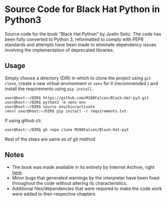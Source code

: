 # Source Code for Black Hat Python in Python3
Source code for the book "Black Hat Python" by Justin Seitz. The code has been fully converted to Python 3, reformatted to comply with PEP8 standards and attempts have been made to eliminate dependency issues involving the implementation of deprecated libraries.

## Usage
Simply choose a directory (DIR) in which to clone the project using
`git clone`, create a new virtual environment or `venv` for it (recommended
) and install the requirements using `pip install`.

```
user@host:~/DIR$ https://github.com/M108Falcon/Black-Hat-py3.git
user@host:~/DIR$ python3 -m venv env
user@host:~/DIR$ source env/bin/activate
(env) user@host:~/DIR$ pip install -r requirements.txt
```

If using github cli:
```
user@host:~/DIR$ gh repo clone M108Falcon/Black-Hat-py3
```
Rest of the steps are same as of git method

## Notes
- The book was made available in its entirety by Internet Archive, right
 [here](https://archive.org/details/pdfy-rJnW-pPgiHK61dok/).
- Minor bugs that generated warnings by the interpreter have been fixed
 throughout the code without altering its characteristics.
- Additional files/dependencies that were required to make the code work were added to their respective chapters.
